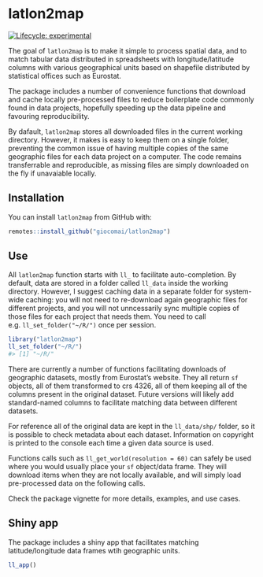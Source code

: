 
<!-- README.md is generated from README.Rmd. Please edit that file -->

# latlon2map

<!-- badges: start -->

[![Lifecycle:
experimental](https://img.shields.io/badge/lifecycle-experimental-orange.svg)](https://www.tidyverse.org/lifecycle/#experimental)
<!-- badges: end -->

The goal of `latlon2map` is to make it simple to process spatial data,
and to match tabular data distributed in spreadsheets with
longitude/latitude columns with various geographical units based on
shapefile distributed by statistical offices such as Eurostat.

The package includes a number of convenience functions that download and
cache locally pre-processed files to reduce boilerplate code commonly
found in data projects, hopefully speeding up the data pipeline and
favouring reproducibility.

By dafault, `latlon2map` stores all downloaded files in the current
working directory. However, it makes is easy to keep them on a single
folder, preventing the common issue of having multiple copies of the
same geographic files for each data project on a computer. The code
remains transferrable and reproducible, as missing files are simply
downloaded on the fly if unavaiable locally.

## Installation

You can install `latlon2map` from GitHub with:

``` r
remotes::install_github("giocomai/latlon2map")
```

## Use

All `latlon2map` function starts with `ll_` to facilitate
auto-completion. By default, data are stored in a folder called
`ll_data` inside the working directory. However, I suggest caching data
in a separate folder for system-wide caching: you will not need to
re-download again geographic files for different projects, and you will
not unncessarily sync multiple copies of those files for each project
that needs them. You need to call e.g. `ll_set_folder("~/R/")` once per
session.

``` r
library("latlon2map")
ll_set_folder("~/R/")
#> [1] "~/R/"
```

There are currently a number of functions facilitating downloads of
geographic datasets, mostly from Eurostat’s website. They all return
`sf` objects, all of them transformed to crs 4326, all of them keeping
all of the columns present in the original dataset. Future versions will
likely add standard-named columns to facilitate matching data between
different datasets.

For reference all of the original data are kept in the `ll_data/shp/`
folder, so it is possible to check metadata about each dataset.
Information on copyright is printed to the console each time a given
data source is used.

Functions calls such as `ll_get_world(resolution = 60)` can safely be
used where you would usually place your `sf` object/data frame. They
will download items when they are not locally available, and will simply
load pre-processed data on the following calls.

Check the package vignette for more details, examples, and use cases.

## Shiny app

The package includes a shiny app that facilitates matching
latitude/longitude data frames wtih geographic units.

``` r
ll_app()
```

